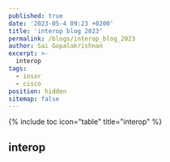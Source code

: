 ```yaml
---
published: true
date: '2023-05-4 09:23 +0200'
title: 'interop blog 2023'
permalink: /blogs/interop_blog_2023
author: Sai Gopalakrishnan
excerpt: >-
  interop
tags:
  - iosxr
  - cisco
position: hidden
sitemap: false
---
```


{% include toc icon="table" title="interop" %}

## interop
